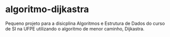 # algoritmo-dijkastra
Pequeno projeto para a disicplina Algoritmos e Estrutura de Dados do curso de SI na UFPE utilizando o algoritmo de menor caminho, Dijkastra.
